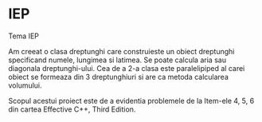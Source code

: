 # IEP
Tema IEP

Am creeat o clasa dreptunghi care construieste un obiect dreptunghi specificand numele, lungimea si latimea. Se poate calcula aria sau diagonala dreptunghi-ului.
Cea de a 2-a clasa este paralelipiped al carei obiect se formeaza din 3 dreptunghiuri si are ca metoda calcularea volumului.

Scopul acestui proiect este de a evidentia problemele de la Item-ele 4, 5, 6 din cartea Effective C++, Third Edition.
